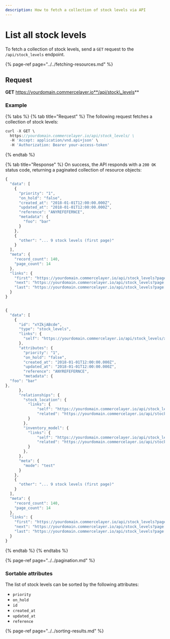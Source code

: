 ```yaml
---
description: How to fetch a collection of stock levels via API
---
```


# List all stock levels

To fetch a collection of stock levels, send a `GET` request to the `/api/stock_levels` endpoint.

{% page-ref page="../../fetching-resources.md" %}

## Request

**GET** https://yourdomain.commercelayer.io**/api/stock\_levels**

### **Example**

{% tabs %}
{% tab title="Request" %}
The following request fetches a collection of stock levels:

```javascript
curl -X GET \
  https://yourdomain.commercelayer.io/api/stock_levels/ \
  -H 'Accept: application/vnd.api+json' \
  -H 'Authorization: Bearer your-access-token'
```
{% endtab %}

{% tab title="Response" %}
On success, the API responds with a `200 OK` status code, returning a paginated collection of resource objects:

```javascript
{
  "data": [
    {
      "priority": "1",
      "on_hold": "false",
      "created_at": "2018-01-01T12:00:00.000Z",
      "updated_at": "2018-01-01T12:00:00.000Z",
      "reference": "ANYREFEFERNCE",
      "metadata": {
        "foo": "bar"
      }
    },
    {
      "other": "... 9 stock levels (first page)"
    }
  ],
  "meta": {
    "record_count": 140,
    "page_count": 14
  },
  "links": {
    "first": "https://yourdomain.commercelayer.io/api/stock_levels?page[number]=1&page[size]=10",
    "next": "https://yourdomain.commercelayer.io/api/stock_levels?page[number]=2&page[size]=10",
    "last": "https://yourdomain.commercelayer.io/api/stock_levels?page[number]=14&page[size]=10"
  }
}


{
  "data": [
    {
      "id": "xYZkjABcde",
      "type": "stock_levels",
      "links": {
        "self": "https://yourdomain.commercelayer.io/api/stock_levels/xYZkjABcde"
      },
      "attributes": {
        "priority": "1",
        "on_hold": "false",
        "created_at": "2018-01-01T12:00:00.000Z",
        "updated_at": "2018-01-01T12:00:00.000Z",
        "reference": "ANYREFEFERNCE",
        "metadata": {
  "foo": "bar"
},
      },
      "relationships": {
        "stock_location": {
          "links": {
              "self": "https://yourdomain.commercelayer.io/api/stock_levels/xYZkjABcde/relationships/stock_location",
              "related": "https://yourdomain.commercelayer.io/api/stock_levels/xYZkjABcde/stock_location"
          }
        },
        "inventory_model": {
          "links": {
              "self": "https://yourdomain.commercelayer.io/api/stock_levels/xYZkjABcde/relationships/inventory_model",
              "related": "https://yourdomain.commercelayer.io/api/stock_levels/xYZkjABcde/inventory_model"
          }
        },
      },
      "meta": {
        "mode": "test"
      }
    },
    {
      "other": "... 9 stock levels (first page)"
    }
  ],
  "meta": {
    "record_count": 140,
    "page_count": 14
  },
  "links": {
    "first": "https://yourdomain.commercelayer.io/api/stock_levels?page[number]=1&page[size]=10",
    "next": "https://yourdomain.commercelayer.io/api/stock_levels?page[number]=2&page[size]=10",
    "last": "https://yourdomain.commercelayer.io/api/stock_levels?page[number]=14&page[size]=10"
  }
}
```
{% endtab %}
{% endtabs %}

{% page-ref page="../../pagination.md" %}

### Sortable attributes

The list of stock levels can be sorted by the following attributes:

* `priority`
* `on_hold`
* `id`
* `created_at`
* `updated_at`
* `reference`

{% page-ref page="../../sorting-results.md" %}

